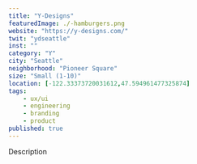 ```yaml
---
title: "Y-Designs"
featuredImage: ./-hamburgers.png
website: "https://y-designs.com/"
twit: "ydseattle"
inst: ""
category: "Y"
city: "Seattle"
neighborhood: "Pioneer Square"
size: "Small (1-10)"
location: [-122.33373720031612,47.594961477325874]
tags:
    - ux/ui
    - engineering
    - branding
    - product
published: true
---
```


Description
